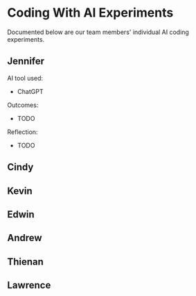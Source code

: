 # Coding With AI Experiments
Documented below are our team members' individual AI coding experiments.

## Jennifer
AI tool used:
- ChatGPT

Outcomes:
- TODO

Reflection:
- TODO

## Cindy

## Kevin

## Edwin

## Andrew

## Thienan

## Lawrence
